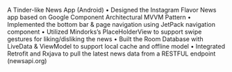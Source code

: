 A Tinder-like News App (Android)
•	Designed the Instagram Flavor News app based on Google Component Architectural MVVM Pattern
•	Implemented the bottom bar & page navigation using JetPack navigation component 
•	Utilized Mindorks’s PlaceHolderView to support swipe gestures for liking/disliking the news
•	Built the Room Database with LiveData & ViewModel to support local cache and offline model
•	Integrated Retrofit and Rxjava to pull the latest news data from a RESTFUL endpoint (newsapi.org) 
